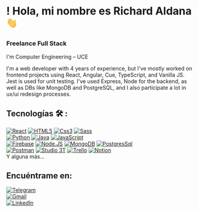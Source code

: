 # ! Hola, mi nombre es Richard Aldana <img src="https://github.com/ABSphreak/ABSphreak/blob/master/gifs/Hi.gif" width="30px">
### Freelance Full Stack
I'm Computer Engineering – UCE

I'm a web developer with 4 years of experience, but I've mostly worked on frontend projects using React, Angular, Cue, TypeScript, and Vanilla JS. Jest is used for unit testing. I've used Express, Node for the backend, as well as DBs like MongoDB and PostgreSQL, and I also participate a lot in ux/ui redesign processes.


## Tecnologías 🛠 :
[![React](https://img.shields.io/badge/React-61DBFB?style=for-the-badge&logo=react&logoColor=white&labelColor=101010)]()
[![HTML5](https://img.shields.io/badge/Html5-DA4A1F?style=for-the-badge&logo=Html5&logoColor=white&labelColor=101010)]()
[![Css3](https://img.shields.io/badge/Css3-203B9E?style=for-the-badge&logo=Css3&logoColor=white&labelColor=101010)]()
[![Sass](https://img.shields.io/badge/Sass-FF33D4?style=for-the-badge&logo=Sass&logoColor=white&labelColor=101010)]()
</br>
[![Python](https://img.shields.io/badge/Python-yellow?style=for-the-badge&logo=python&logoColor=white&labelColor=101010)]()
[![Java](https://img.shields.io/badge/Java-007396?style=for-the-badge&logo=java&logoColor=white&labelColor=101010)]()
[![JavaScript](https://img.shields.io/badge/JavaScript-F7DF1E?style=for-the-badge&logo=javascript&logoColor=white&labelColor=101010)]()
</br>
[![Firebase](https://img.shields.io/badge/Firebase-FFCA28?style=for-the-badge&logo=firebase&logoColor=white&labelColor=101010)]()
[![Node.JS](https://img.shields.io/badge/Node.JS-339933?style=for-the-badge&logo=node.js&logoColor=white&labelColor=101010)]()
[![MongoDB](https://img.shields.io/badge/MongoDB-47A248?style=for-the-badge&logo=mongodb&logoColor=white&labelColor=101010)]()
[![PostgresSql](https://img.shields.io/badge/postgres-4479A1?style=for-the-badge&logo=postgresql&logoColor=white&labelColor=101010)]()
</br>
[![Postman](https://img.shields.io/badge/Postman-EF5B25?style=for-the-badge&logo=postman&logoColor=white&labelColor=101010)]()
[![Studio 3T](https://img.shields.io/badge/studio3t-4DAB3C?style=for-the-badge&logo=studio3t&logoColor=white&labelColor=101010)]()
[![Trello](https://img.shields.io/badge/Trello-307DB0?style=for-the-badge&logo=trello&logoColor=white&labelColor=101010)]()
[![Notion](https://img.shields.io/badge/Notion-393B3D?style=for-the-badge&logo=notion&logoColor=white&labelColor=101010)]()
</br>
Y alguna más...

## Encuéntrame en:
[![Telegram](https://img.shields.io/badge/-TELEGRAM-2CA5E0?style=for-the-badge&logo=telegram&logoColor=white)](https://t.me/RichyAlda)
</br>
[![Gmail](https://img.shields.io/badge/-GMAIL-D14836?style=for-the-badge&logo=gmail&logoColor=white)](mailto:richy07dev@gmail.com)
</br>
[![LinkedIn](https://img.shields.io/badge/-LINKEDIN-0077B5?style=for-the-badge&logo=linkedin&logoColor=white)](https://www.linkedin.com/in/richyaldana/)


